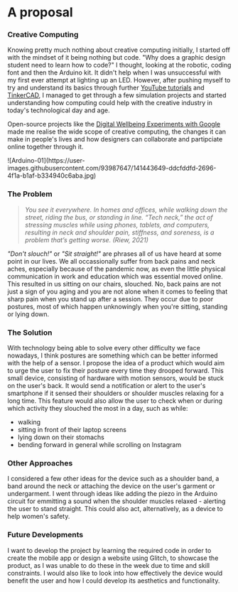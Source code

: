# A proposal
<h3>Creative Computing</h3>
<p> Knowing pretty much nothing about creative computing initially, I started off with the mindset of it being nothing but code. "Why does a graphic design student need to learn how to code?" I thought, looking at the robotic, coding font and then the Arduino kit. It didn't help when I was unsuccessful with my first ever attempt at lighting up an LED. However, after pushing myself to try and understand its basics through further <a href="https://www.youtube.com/watch?v=r0KErKHxHf0">YouTube tutorials</a> and <a href="https://www.tinkercad.com/learn/project-gallery;collectionId=OMOZACHJ9IR8LRE">TinkerCAD</a>, I managed to get through a few simulation projects and started understanding how computing could help with the creative industry in today's technological day and age. 
</p>
<p> Open-source projects like the <a href="https://experiments.withgoogle.com/collection/digitalwellbeing">Digital Wellbeing Experiments with Google</a> made me realise the wide scope of creative computing, the changes it can make in people's lives and how designers can collaborate and partipciate online together through it. </p> 
![Arduino-01](https://user-images.githubusercontent.com/93987647/141443649-ddcfddfd-2696-4f1a-b1af-b334940c6aba.jpg)
<h3>The Problem</h3>
<blockquote> <em> You see it everywhere. In homes and offices, while walking down the street, riding the bus, or standing in line. “Tech neck,” the act of stressing muscles while using phones, tablets, and computers, resulting in neck and shoulder pain, stiffness, and soreness, is a problem that’s getting worse. (Riew, 2021) </em> </blockquote>
<p> <em>"Don't slouch!"</em> or <em>"Sit straight!"</em> are phrases all of us have heard at some point in our lives. We all occassionally suffer from back pains and neck aches, especially because of the pandemic now, as even the little physical communication in work and education which was essential moved online. This resulted in us sitting on our chairs, slouched. No, back pains are not just a sign of you aging and you are not alone when it comes to feeling that sharp pain when you stand up after a session. They occur due to poor postures, most of which happen unknowingly when you're sitting, standing or lying down.
</p>
<h3>The Solution</h3>
<p> With technology being able to solve every other difficulty we face nowadays, I think postures are something which can be better informed with the help of a sensor. I propose the idea of a product which would aim to urge the user to fix their posture every time they drooped forward. This small device, consisting of hardware with motion sensors, would be stuck on the user's back. It would send a notification or alert to the user's smartphone if it sensed their shoulders or shoulder muscles relaxing for a long time. This feature would also allow the user to check when or during which activity they slouched the most in a day, such as while:
<ul>
<li>walking</li>
<li>sitting in front of their laptop screens</li>
<li>lying down on their stomachs</li>
<li>bending forward in general while scrolling on Instagram</li>
</ul>
</p>
<h3>Other Approaches</h3>
<p> I considered a few other ideas for the device such as a shoulder band, a band around the neck or attaching the device on the user's garment or undergarment. I went through ideas like adding the piezo in the Arduino circuit for emmitting a sound when the shoulder muscles relaxed - alerting the user to stand straight. This could also act, alternatively, as a device to help women's safety.
</p>
<h3>Future Developments</h3>
<p> I want to develop the project by learning the required code in order to create the mobile app or design a website using Glitch, to showcase the product, as I was unable to do these in the week due to time and skill constraints. I would also like to look into how effectively the device would benefit the user and how I could develop its aesthetics and functionality. </p>
